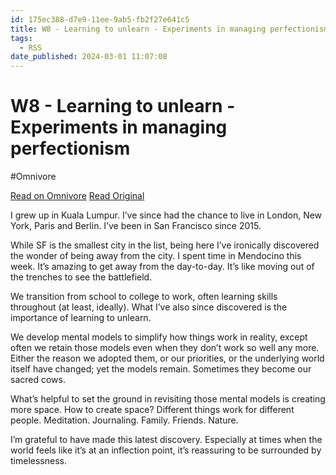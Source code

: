 ```yaml
---
id: 175ec388-d7e9-11ee-9ab5-fb2f27e641c5
title: W8 - Learning to unlearn - Experiments in managing perfectionism
tags:
  - RSS
date_published: 2024-03-01 11:07:08
---
```


# W8 - Learning to unlearn - Experiments in managing perfectionism
#Omnivore

[Read on Omnivore](https://omnivore.app/me/w-8-learning-to-unlearn-experiments-in-managing-perfectionism-18dfadad312)
[Read Original](https://payments.posthaven.com/w8-learning-to-unlearn)



I grew up in Kuala Lumpur. I’ve since had the chance to live in London, New York, Paris and Berlin. I’ve been in San Francisco since 2015.

While SF is the smallest city in the list, being here I’ve ironically discovered the wonder of being away from the city. I spent time in Mendocino this week. It’s amazing to get away from the day-to-day. It’s like moving out of the trenches to see the battlefield.  

We transition from school to college to work, often learning skills throughout (at least, ideally). What I’ve also since discovered is the importance of learning to unlearn.

We develop mental models to simplify how things work in reality, except often we retain those models even when they don’t work so well any more. Either the reason we adopted them, or our priorities, or the underlying world itself have changed; yet the models remain. Sometimes they become our sacred cows.  

What’s helpful to set the ground in revisiting those mental models is creating more space. How to create space? Different things work for different people. Meditation. Journaling. Family. Friends. Nature.  

I’m grateful to have made this latest discovery. Especially at times when the world feels like it’s at an inflection point, it’s reassuring to be surrounded by timelessness.  